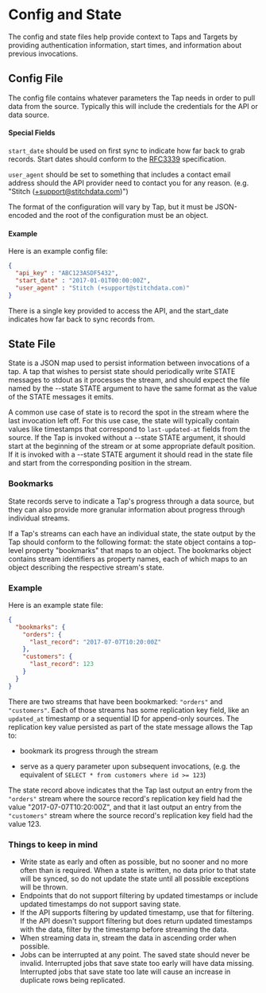 # Config and State
The config and state files help provide context to Taps and Targets by providing authentication information, start times, and information about previous invocations.

## Config File
The config file contains whatever parameters the Tap needs in order to pull data from the source. Typically this will include the credentials for the API or data source.

#### Special Fields
`start_date` should be used on first sync to indicate how far back to grab
records. Start dates should conform to the
[RFC3339](https://www.ietf.org/rfc/rfc3339.txt) specification.

`user_agent` should be set to something that includes a contact email
address should the API provider need to contact you for any reason.
(e.g. "Stitch (+support@stitchdata.com)")

The format of the configuration will vary by Tap, but it must be
JSON-encoded and the root of the configuration must be an object. 

#### Example
Here is an example config file:

```json
{
  "api_key" : "ABC123ASDF5432",
  "start_date" : "2017-01-01T00:00:00Z",
  "user_agent" : "Stitch (+support@stitchdata.com)"
}
```

There is a single key provided to access the API, and the start_date indicates how far back to sync records from.

## State File
State is a JSON map used to persist information between invocations of a tap. A tap that wishes to persist state should periodically write STATE messages to stdout as it processes the stream, and should expect the file named by the --state STATE argument to have the same format as the value of the STATE messages it emits.

A common use case of state is to record the spot in the stream where the last invocation left off. For this use case, the state will typically contain values like timestamps that correspond to `last-updated-at` fields from the source. If the Tap is invoked without a --state STATE argument, it should start at the beginning of the stream or at some appropriate default position. If it is invoked with a --state STATE argument it should read in the state file and start from the corresponding position in the stream.

### Bookmarks
State records serve to indicate a Tap's progress through a data source, but they can also provide more granular information about progress through individual streams.

If a Tap's streams can each have an individual state, the state output by the Tap should conform to the following format: the state object contains a top-level property "bookmarks" that maps to an object. The bookmarks object contains stream identifiers as property names, each of which maps to an object describing the respective stream's state.

### Example
Here is an example state file:
```json
{
  "bookmarks": {
    "orders": {
      "last_record": "2017-07-07T10:20:00Z"
    },
    "customers": {
      "last_record": 123
    }
  }
}
```
There are two streams that have been bookmarked: `"orders"` and `"customers"`.
Each of those streams has some replication key field, like an `updated_at` timestamp or a sequential
ID for append-only sources. The replication key value persisted as part of the state message allows
the Tap to:

- bookmark its progress through the stream

- serve as a query parameter upon subsequent invocations, (e.g. the equivalent of `SELECT * from
  customers where id >= 123`)

The state record above indicates that the Tap last output an entry from the `"orders"` stream where
the source record's replication key field had the value "2017-07-07T10:20:00Z", and that it last
output an entry from the `"customers"` stream where the source record's replication key field had
the value 123.

### Things to keep in mind
- Write state as early and often as possible, but no sooner and no more often than is required. When a state is written, no data prior to that state will be synced, so do not update the state until all possible exceptions will be thrown.
- Endpoints that do not support filtering by updated timestamps or include updated timestamps do not support saving state.
- If the API supports filtering by updated timestamp, use that for filtering. If the API doesn't support filtering but does return updated timestamps with the data, filter by the timestamp before streaming the data.
- When streaming data in, stream the data in ascending order when possible.
- Jobs can be interrupted at any point. The saved state should never be invalid. Interrupted jobs that save state too early will have data missing. Interrupted jobs that save state too late will cause an increase in duplicate rows being replicated.